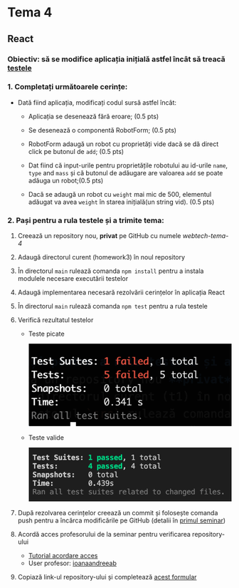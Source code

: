 # Tema 4

## React

### Obiectiv: să se modifice aplicația inițială astfel încât să treacă [testele](./main/src/tests/)

### 1. Completați următoarele cerințe:
- Dată fiind aplicația, modificați codul sursă astfel încât:
    - Aplicația se desenează fără eroare; (0.5 pts)
    
    - Se desenează o componentă RobotForm; (0.5 pts)
    
    - RobotForm adaugă un robot cu proprietăți vide dacă se dă direct click pe butonul de `add`; (0.5 pts)
    
    - Dat fiind că input-urile pentru proprietățile robotului au id-urile `name`, `type` and `mass` și că butonul de adăugare are valoarea `add` se poate adăuga un robot;(0.5 pts)
    
    - Dacă se adaugă un robot cu `weight` mai mic de 500, elementul adăugat va avea `weight` în starea inițială(un string vid). (0.5 pts)

### 2. Pași pentru a rula testele și a trimite tema:
1. Creează un repository nou, **privat** pe GitHub cu numele *webtech-tema-4*
2. Adaugă directorul curent (homework3) în noul repository
3. În directorul `main` rulează comanda `npm install` pentru a instala modulele necesare executării testelor
4. Adaugă implementarea necesară rezolvării cerințelor în aplicația React
5. În directorul `main` rulează comanda `npm test` pentru a rula testele
6. Verifică rezultatul testelor
    - Teste picate

        ![Rulare teste](../homework1/assets/teste-bad.png)

    - Teste valide

        ![Rulare teste](../homework1/assets/teste-good.png)

7. După rezolvarea cerințelor creează un commit și folosește comanda push pentru a încărca modificările pe GitHub (detalii în [primul seminar](./../lab1/README.md))
8. Acordă acces profesorului de la seminar pentru verificarea repository-ului
    - [Tutorial acordare acces](https://docs.github.com/en/account-and-profile/setting-up-and-managing-your-personal-account-on-github/managing-access-to-your-personal-repositories/inviting-collaborators-to-a-personal-repository)
    - User profesor: [ioanaandreeab](https://github.com/ioanaandreeab)
9. Copiază link-ul repository-ului și completează [acest formular](https://forms.gle/1sv1LSWsDx3qxSkk8)